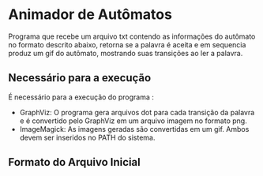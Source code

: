 # Animador de Autômatos
Programa que recebe um arquivo txt contendo as informações do autômato no formato descrito abaixo, retorna se a palavra é aceita e em sequencia produz um gif do autômato, mostrando suas transições ao ler a palavra. 
## Necessário para a execução
É necessário para a execução do programa :
* GraphViz: O programa gera arquivos dot para cada transição da palavra e é convertido pelo GraphViz em um arquivo imagem no formato png.
* ImageMagick: As imagens geradas são convertidas em um gif.
Ambos devem ser inseridos no PATH do sistema.
## Formato do Arquivo Inicial
